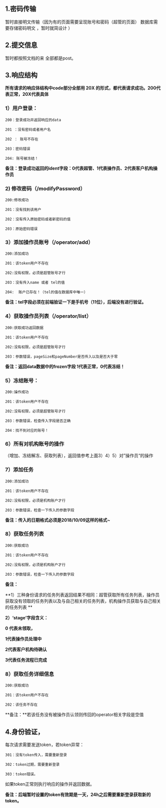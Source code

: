 ## 1.密码传输

暂时直接明文传输（因为有的页面需要呈现账号和密码（超管的页面）   数据库需要存储密码明文  ，暂时就简设计 ）

## 2.提交信息

暂时都按照文档的来  全部都是post。

## 3.响应结构

**所有请求的响应体结构中code部分全部用  20X   的形式，都代表请求成功。200代表正常，20X代表具体**

### 1）用户登录：

```
200：登录成功并返回响应的data

201 ：没有密码或者用户名

202 ： 账号不存在

203：密码错误

204: 账号被冻结！
```

**备注：登录成功返回的ident字段：0代表超管、1代表操作员、2代表客户机构操作员**

### 2) 修改密码（/modifyPassword）

```
200:修改成功

201：没有找到该用户

202：没有传入原始密码或者新密码的值

203：原始密码错误
```



### 3）添加操作员账号（/operator/add）

```
200:添加成功

201：该token用户不存在

202:没有权限，必须是超管账号才行

203：没有传入name 或者 tel的值

204:  账户已存在！（tel的值在数据库中唯一）
```

**备注：tel字段必须在前端验证一下是手机号（11位），后端没有进行验证。**
	

### 4）获取操作员列表（/operator/list）

```
200:获取成功返回数据

201：该token用户不存在

202:没有权限，必须是超管账号才行

203：参数错误，pageSize和pageNumber是否传入以及是否大于零
```

**备注：返回data数据中的frozen字段  1代表正常，0代表冻结！**

### 5）冻结账号：

```
200:操作成功

201：该token用户不存在

202:没有权限，必须是超管账号才行

203：参数错误，检查传入字段是否正确

204：找不到对应的账号！
```



### 6）所有对机构账号的操作

（增加、冻结解冻、获取列表），返回值参考上面3）4）5）对”操作员“的操作

### 7）添加任务

```
200:添加成功

201：该token用户不存在

202:没有权限，必须是机构账户才行

203：参数错误，检查一下传入的参数字段
```

**备注：传入的日期格式必须是2018/10/09这样的格式~**

### 8）获取任务列表

```
200:获取成功

201：该token用户不存在

202:没有权限，必须是机构账户才行

203：参数错误，检查一下传入的参数字段
```

**备注：**

**1）三种身份请求的任务列表返回结果不相同：超管获取所有任务列表，操作员获取没有领取的任务列表以及与自己相关的任务列表，机构操作员获取与自己相关的任务列表  **

**2）‘stage’字段含义：**

**0 代表未领取，**

**1代表操作员处理中**

**2代表客户机构待确认**

**3代表任务流程已完成**

### 8）获取任务详细信息

```
200:获取成功

201：该token用户不存在

202：该任务不存在
```

**备注：**若该任务没有被操作员认领则传回的operator相关字段是空值







## 4.身份验证，

每次请求需要发送token，若token异常：

```
301：没有token传入，需要重新登录

302：token过期，需要重新登录

303：token错误。
```

如果token正常则执行响应的操作并返回数据。

**备注：后端暂时设置的token有效期是一天，24h之后需要重新登录获取新的token。**

